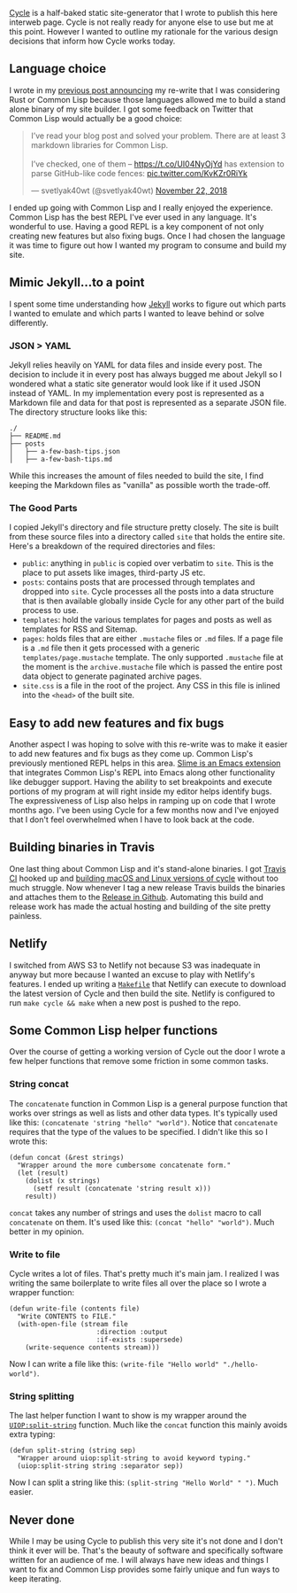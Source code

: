 [Cycle](https://github.com/asimpson/cycle) is a half-baked static site-generator that I wrote to publish this here interweb page. Cycle is not really ready for anyone else to use but me at this point. However I wanted to outline my rationale for the various design decisions that inform how Cycle works today.


## Language choice

I wrote in my [previous post announcing](/writing/blog-rewrite) my re-write that I was considering Rust or Common Lisp because those languages allowed me to build a stand alone binary of my site builder. I got some feedback on Twitter that Common Lisp would actually be a good choice:

<blockquote class="twitter-tweet" data-lang="en"><p lang="en" dir="ltr">I’ve read your blog post and solved your problem. There are at least 3 markdown libraries for Common Lisp.<br><br>I’ve checked, one of them – <a href="https://t.co/UI04NyOjYd">https://t.co/UI04NyOjYd</a> has extension to parse GitHub-like code fences: <a href="https://t.co/KvKZr0RiYk">pic.twitter.com/KvKZr0RiYk</a></p>&mdash; svetlyak40wt (@svetlyak40wt) <a href="https://twitter.com/svetlyak40wt/status/1065550535703633920?ref_src=twsrc%5Etfw">November 22, 2018</a></blockquote>

I ended up going with Common Lisp and I really enjoyed the experience. Common Lisp has the best REPL I've ever used in any language. It's wonderful to use. Having a good REPL is a key component of not only creating new features but also fixing bugs. Once I had chosen the language it was time to figure out how I wanted my program to consume and build my site.


## Mimic Jekyll&#x2026;to a point

I spent some time understanding how [Jekyll](https://jekyllrb.com/) works to figure out which parts I wanted to emulate and which parts I wanted to leave behind or solve differently.


### JSON > YAML

Jekyll relies heavily on YAML for data files and inside every post. The decision to include it in every post has always bugged me about Jekyll so I wondered what a static site generator would look like if it used JSON instead of YAML. In my implementation every post is represented as a Markdown file and data for that post is represented as a separate JSON file. The directory structure looks like this:

    ./
    ├── README.md
    ├── posts
    │   ├── a-few-bash-tips.json
    │   ├── a-few-bash-tips.md

While this increases the amount of files needed to build the site, I find keeping the Markdown files as "vanilla" as possible worth the trade-off.


### The Good Parts

I copied Jekyll's directory and file structure pretty closely. The site is built from these source files into a directory called `site` that holds the entire site. Here's a breakdown of the required directories and files:

-   `public`: anything in `public` is copied over verbatim to `site`. This is the place to put assets like images, third-party JS etc.
-   `posts`: contains posts that are processed through templates and dropped into `site`. Cycle processes all the posts into a data structure that is then available globally inside Cycle for any other part of the build process to use.
-   `templates`: hold the various templates for pages and posts as well as templates for RSS and Sitemap.
-   `pages`: holds files that are either `.mustache` files or `.md` files. If a page file is a `.md` file then it gets processed with a generic `templates/page.mustache` template. The only supported `.mustache` file at the moment is the `archive.mustache` file which is passed the entire post data object to generate paginated archive pages.
-   `site.css` is a file in the root of the project. Any CSS in this file is inlined into the `<head>` of the built site.


## Easy to add new features and fix bugs

Another aspect I was hoping to solve with this re-write was to make it easier to add new features and fix bugs as they come up. Common Lisp's previously mentioned REPL helps in this area. [Slime is an Emacs extension](https://github.com/slime/slime) that integrates Common Lisp's REPL into Emacs along other functionality like debugger support. Having the ability to set breakpoints and execute portions of my program at will right inside my editor helps identify bugs. The expressiveness of Lisp also helps in ramping up on code that I wrote months ago. I've been using Cycle for a few months now and I've enjoyed that I don't feel overwhelmed when I have to look back at the code.


## Building binaries in Travis

One last thing about Common Lisp and it's stand-alone binaries. I got [Travis CI](https://travis-ci.com/) hooked up and [building macOS and Linux versions of cycle](https://github.com/asimpson/cycle/blob/master/.travis.yml) without too much struggle. Now whenever I tag a new release Travis builds the binaries and attaches them to the [Release in Github](https://github.com/asimpson/cycle/releases/tag/v0.2.1). Automating this build and release work has made the actual hosting and building of the site pretty painless.


## Netlify

I switched from AWS S3 to Netlify not because S3 was inadequate in anyway but more because I wanted an excuse to play with Netlify's features. I ended up writing a [`Makefile`](https://github.com/asimpson/blog/blob/master/Makefile) that Netlify can execute to download the latest version of Cycle and then build the site. Netlify is configured to run `make cycle && make` when a new post is pushed to the repo.


## Some Common Lisp helper functions

Over the course of getting a working version of Cycle out the door I wrote a few helper functions that remove some friction in some common tasks.


### String concat

The `concatenate` function in Common Lisp is a general purpose function that works over strings as well as lists and other data types. It's typically used like this: `(concatenate 'string "hello" "world")`. Notice that `concatenate` requires that the type of the values to be specified. I didn't like this so I wrote this:

```common-lisp
(defun concat (&rest strings)
  "Wrapper around the more cumbersome concatenate form."
  (let (result)
    (dolist (x strings)
      (setf result (concatenate 'string result x)))
    result))
```

`concat` takes any number of strings and uses the `dolist` macro to call `concatenate` on them. It's used like this: `(concat "hello" "world")`. Much better in my opinion.


### Write to file

Cycle writes a lot of files. That's pretty much it's main jam. I realized I was writing the same boilerplate to write files all over the place so I wrote a wrapper function:

```common-lisp
(defun write-file (contents file)
  "Write CONTENTS to FILE."
  (with-open-file (stream file
                      :direction :output
                      :if-exists :supersede)
    (write-sequence contents stream)))
```

Now I can write a file like this: `(write-file "Hello world" "./hello-world")`.


### String splitting

The last helper function I want to show is my wrapper around the [`UIOP:split-string`](https://common-lisp.net/project/asdf/uiop.html) function. Much like the `concat` function this mainly avoids extra typing:

```common-lisp
(defun split-string (string sep)
  "Wrapper around uiop:split-string to avoid keyword typing."
  (uiop:split-string string :separator sep))
```

Now I can split a string like this: `(split-string "Hello World" " ")`. Much easier.


## Never done

While I may be using Cycle to publish this very site it's not done and I don't think it ever will be. That's the beauty of software and specifically software written for an audience of me. I will always have new ideas and things I want to fix and Common Lisp provides some fairly unique and fun ways to keep iterating.
